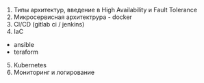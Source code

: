 1) Типы архитектур, введение в High Availability и Fault Tolerance
2) Микросервисная архитектрура - docker
3) CI/CD (gitlab ci / jenkins)
4) IaC
- ansible
- teraform
5) Kubernetes
6) Мониторинг и логирование
